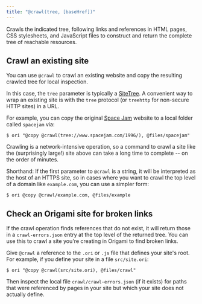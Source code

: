 ```yaml
---
title: "@crawl(tree, [baseHref])"
---
```


Crawls the indicated tree, following links and references in HTML pages, CSS stylesheets, and JavaScript files to construct and return the complete tree of reachable resources.

## Crawl an existing site

You can use `@crawl` to crawl an existing website and copy the resulting crawled tree for local inspection.

In this case, the `tree` parameter is typically a [SiteTree](/async-tree/SiteTree.html). A convenient way to wrap an existing site is with the `tree` protocol (or `treehttp` for non-secure HTTP sites) in a URL.

For example, you can copy the original [Space Jam](https://www.spacejam.com/1996/) website to a local folder called `spacejam` via:

```console
$ ori "@copy @crawl(tree://www.spacejam.com/1996/), @files/spacejam"
```

Crawling is a network-intensive operation, so a command to crawl a site like the (surprisingly large!) site above can take a long time to complete -- on the order of minutes.

Shorthand: If the first parameter to `@crawl` is a string, it will be interpreted as the host of an HTTPS site, so in cases where you want to crawl the top level of a domain like `example.com`, you can use a simpler form:

```console
$ ori @copy @crawl/example.com, @files/example
```

## Check an Origami site for broken links

If the crawl operation finds references that do not exist, it will return those in a `crawl-errors.json` entry at the top level of the returned tree. You can use this to crawl a site you're creating in Origami to find broken links.

Give `@crawl` a reference to the `.ori` or `.js` file that defines your site's root. For example, if you define your site in a file `src/site.ori`:

```console
$ ori "@copy @crawl(src/site.ori), @files/crawl"
```

Then inspect the local file `crawl/crawl-errors.json` (if it exists) for paths that were referenced by pages in your site but which your site does not actually define.
